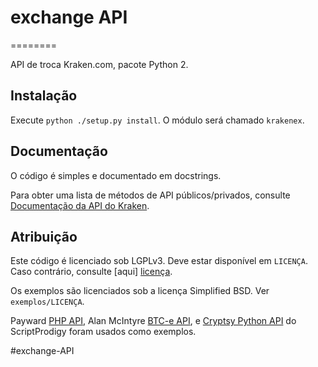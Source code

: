 # exchange API
========

API de troca Kraken.com, pacote Python 2.


Instalação
-----------

Execute `python ./setup.py install`. O módulo será chamado `krakenex`.


Documentação
-------------

O código é simples e documentado em docstrings.

Para obter uma lista de métodos de API públicos/privados, consulte
[Documentação da API do Kraken][krakenapidoc].


Atribuição
-----------

Este código é licenciado sob LGPLv3. Deve estar disponível em
`LICENÇA`. Caso contrário, consulte [aqui] [licença].

Os exemplos são licenciados sob a licença Simplified BSD. Ver
`exemplos/LICENÇA`.

Payward [PHP API][krakenphpapi], Alan McIntyre [BTC-e API][btceapi],
e [Cryptsy Python API][cryptsypyapi] do ScriptProdigy foram usados como
exemplos.


[krakenapidoc]: https://www.kraken.com/help/api
[licença]: https://www.gnu.org/licenses/lgpl-3.0.txt
[krakenphpapi]: https://github.com/payward/kraken-api-client
[btceapi]: https://github.com/alanmcintyre/btce-api
[cryptsypyapi]: https://github.com/ScriptProdigy/CryptsyPythonAPI
#exchange-API
